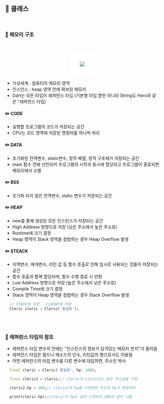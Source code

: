 ## 📖 클래스
<br>

### 📄 메모리 구조
<br>

<p align="center"> <img src="https://github.com/hwangtaewook/TIL/assets/87569211/bbdeb9b7-a4cc-4310-9efc-36afb71b38b0" style ="border: 30px solid  white;
"> </p>

- 가상세계 : 컴퓨터의 메모리 영역
- 인스턴스 : heap 영역 안에 확보된 메모리
- Dart는 모든 타입이 레퍼런스 타입 (기본형 타입 뿐만 아니라 String도 Hero와 같은 "레퍼런스 타입)

#### ✏️ CODE

- 실행할 프로그램의 코드가 저장되는 공간
- CPU는 코드 영역에 저장된 명령어를 하나씩 처리

#### ✏️ DATA

- 초기화된 전역변수, static변수, 정적 배열, 정적 구조체가 저장되는 공간
- main 함수 전에 선언되어 프로그램의 시작과 동시에 할당되고 프로그램이 종료되면 메모리에서 소멸

#### ✏️ BSS

- 초기화 되지 않은 전역변수, static 변수가 저장되는 공간

#### ✏️ HEAP

- new를 통해 생성된 모든 인스턴스가 저장되는 공간
- High Address 방향으로 저장 (낮은 주소에서 높은 주소로)
- Runtime에 크기 결정
- Heap 영역이 Stack 영역을 침범하는 경우 Heap Overflow 발생

#### ✏️ STEACK

- 지역변수, 매개변수, 리턴 값 등 함수 호출로 인해 임시로 사용되는 것들이 저장되는 공간
- 함수 호출과 함께 할당되며, 함수 수행 종료 시 반환
- Low Address 방향으로 저장 (높은 주소에서 낮은 주소로)
- Compile Time에 크기 결정
- Stack 영역이 Heap 영역을 침범하는 경우 Stack Overflow 발생

```dart
  // STACK에 저장   //HEAP에 저장
  Cleric cleric = Cleric('홍길동');
```
<br>
<br>

### 📄 레퍼런스 타입의 참조

- 레퍼런스 타입 변수의 안에는 "인스턴스의 정보가 담겨있는 메모리 번지"가 들어음
- 레퍼런스 타입은 필드나 메소드의 인수, 리턴값의 형으로서도 이용됨
- 어떤 레퍼런스의 타입 변수를 다른 변수에 대입하면, 주소만 복사
```dart
  final cleric = Cleric('홍길동', hp: 100);

  final cleric2 = cleric;// cleric과 cleric2는 같은 주소값을 가짐

  cleric2.hp = 200;// cleric2의 hp를 수정하면 주소의 hp가 변경되어

  print(cleric.hp);//cleric의 hp도 같이 수정되어 200의 값이 나옴
```
